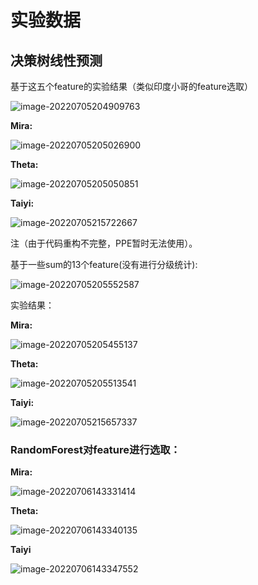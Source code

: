 # 实验数据

## 决策树线性预测

基于这五个feature的实验结果（类似印度小哥的feature选取）

![image-20220705204909763](D:\code\python\queue_prediction_final\实验数据.assets\image-20220705204909763.png)

**Mira:**

![image-20220705205026900](D:\code\python\queue_prediction_final\实验数据.assets\image-20220705205026900.png)

**Theta:**

![image-20220705205050851](D:\code\python\queue_prediction_final\实验数据.assets\image-20220705205050851.png)

**Taiyi:**

![image-20220705215722667](D:\code\python\queue_prediction_final\实验数据.assets\image-20220705215722667.png)

注（由于代码重构不完整，PPE暂时无法使用）。



基于一些sum的13个feature(没有进行分级统计):

![image-20220705205552587](D:\code\python\queue_prediction_final\实验数据.assets\image-20220705205552587.png)

实验结果：

**Mira:**

![image-20220705205455137](D:\code\python\queue_prediction_final\实验数据.assets\image-20220705205455137.png)

**Theta:**

![image-20220705205513541](D:\code\python\queue_prediction_final\实验数据.assets\image-20220705205513541.png)

**Taiyi:**

![image-20220705215657337](D:\code\python\queue_prediction_final\实验数据.assets\image-20220705215657337.png)

### RandomForest对feature进行选取：

**Mira:**

![image-20220706143331414](D:\code\python\queue_prediction_final\实验数据.assets\image-20220706143331414.png)

**Theta:**

![image-20220706143340135](D:\code\python\queue_prediction_final\实验数据.assets\image-20220706143340135.png)

**Taiyi**

![image-20220706143347552](D:\code\python\queue_prediction_final\实验数据.assets\image-20220706143347552.png)